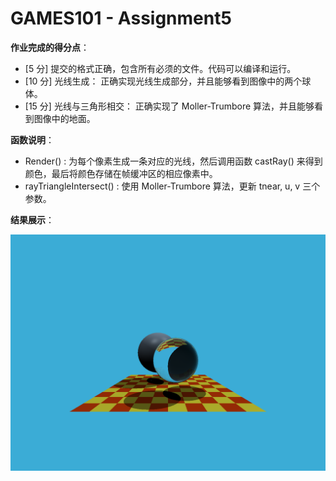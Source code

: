# GAMES101 - Assignment5

**作业完成的得分点**：

*   [5 分] 提交的格式正确，包含所有必须的文件。代码可以编译和运行。
*   [10 分] 光线生成： 正确实现光线生成部分，并且能够看到图像中的两个球体。
*   [15 分] 光线与三角形相交： 正确实现了 Moller-Trumbore 算法，并且能够看到图像中的地面。



**函数说明**：

* Render() : 为每个像素生成一条对应的光线，然后调用函数 castRay() 来得到颜色，最后将颜色存储在帧缓冲区的相应像素中。
*  rayTriangleIntersect() : 使用 Moller-Trumbore 算法，更新 tnear, u, v 三个参数。



**结果展示**：

![](images/binary.png)